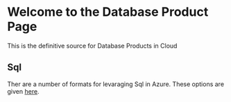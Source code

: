 # Welcome to the Database Product Page

This is the definitive source for Database Products in Cloud

## Sql

Ther are a number of formats for levaraging Sql in Azure.  These options are given [here](Sql).